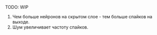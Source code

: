TODO: WIP
1. Чем больше нейронов на скрытом слое - тем больше спайков на выходе.
2. Шум увеличивает частоту спайков.
